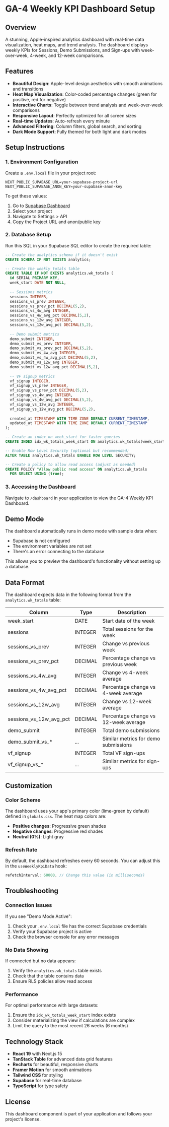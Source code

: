 # GA-4 Weekly KPI Dashboard Setup

## Overview
A stunning, Apple-inspired analytics dashboard with real-time data visualization, heat maps, and trend analysis. The dashboard displays weekly KPIs for Sessions, Demo Submissions, and Sign-ups with week-over-week, 4-week, and 12-week comparisons.

## Features
- **Beautiful Design**: Apple-level design aesthetics with smooth animations and transitions
- **Heat Map Visualization**: Color-coded percentage changes (green for positive, red for negative)
- **Interactive Charts**: Toggle between trend analysis and week-over-week comparisons
- **Responsive Layout**: Perfectly optimized for all screen sizes
- **Real-time Updates**: Auto-refresh every minute
- **Advanced Filtering**: Column filters, global search, and sorting
- **Dark Mode Support**: Fully themed for both light and dark modes

## Setup Instructions

### 1. Environment Configuration
Create a `.env.local` file in your project root:

```env
NEXT_PUBLIC_SUPABASE_URL=your-supabase-project-url
NEXT_PUBLIC_SUPABASE_ANON_KEY=your-supabase-anon-key
```

To get these values:
1. Go to [Supabase Dashboard](https://app.supabase.com)
2. Select your project
3. Navigate to Settings > API
4. Copy the Project URL and anon/public key

### 2. Database Setup
Run this SQL in your Supabase SQL editor to create the required table:

```sql
-- Create the analytics schema if it doesn't exist
CREATE SCHEMA IF NOT EXISTS analytics;

-- Create the weekly totals table
CREATE TABLE IF NOT EXISTS analytics.wk_totals (
  id SERIAL PRIMARY KEY,
  week_start DATE NOT NULL,
  
  -- Sessions metrics
  sessions INTEGER,
  sessions_vs_prev INTEGER,
  sessions_vs_prev_pct DECIMAL(5,2),
  sessions_vs_4w_avg INTEGER,
  sessions_vs_4w_avg_pct DECIMAL(5,2),
  sessions_vs_12w_avg INTEGER,
  sessions_vs_12w_avg_pct DECIMAL(5,2),
  
  -- Demo submit metrics
  demo_submit INTEGER,
  demo_submit_vs_prev INTEGER,
  demo_submit_vs_prev_pct DECIMAL(5,2),
  demo_submit_vs_4w_avg INTEGER,
  demo_submit_vs_4w_avg_pct DECIMAL(5,2),
  demo_submit_vs_12w_avg INTEGER,
  demo_submit_vs_12w_avg_pct DECIMAL(5,2),
  
  -- VF signup metrics
  vf_signup INTEGER,
  vf_signup_vs_prev INTEGER,
  vf_signup_vs_prev_pct DECIMAL(5,2),
  vf_signup_vs_4w_avg INTEGER,
  vf_signup_vs_4w_avg_pct DECIMAL(5,2),
  vf_signup_vs_12w_avg INTEGER,
  vf_signup_vs_12w_avg_pct DECIMAL(5,2),
  
  created_at TIMESTAMP WITH TIME ZONE DEFAULT CURRENT_TIMESTAMP,
  updated_at TIMESTAMP WITH TIME ZONE DEFAULT CURRENT_TIMESTAMP
);

-- Create an index on week_start for faster queries
CREATE INDEX idx_wk_totals_week_start ON analytics.wk_totals(week_start DESC);

-- Enable Row Level Security (optional but recommended)
ALTER TABLE analytics.wk_totals ENABLE ROW LEVEL SECURITY;

-- Create a policy to allow read access (adjust as needed)
CREATE POLICY "Allow public read access" ON analytics.wk_totals
  FOR SELECT USING (true);
```

### 3. Accessing the Dashboard
Navigate to `/dashboard` in your application to view the GA-4 Weekly KPI Dashboard.

## Demo Mode
The dashboard automatically runs in demo mode with sample data when:
- Supabase is not configured
- The environment variables are not set
- There's an error connecting to the database

This allows you to preview the dashboard's functionality without setting up a database.

## Data Format
The dashboard expects data in the following format from the `analytics.wk_totals` table:

| Column | Type | Description |
|--------|------|-------------|
| week_start | DATE | Start date of the week |
| sessions | INTEGER | Total sessions for the week |
| sessions_vs_prev | INTEGER | Change vs previous week |
| sessions_vs_prev_pct | DECIMAL | Percentage change vs previous week |
| sessions_vs_4w_avg | INTEGER | Change vs 4-week average |
| sessions_vs_4w_avg_pct | DECIMAL | Percentage change vs 4-week average |
| sessions_vs_12w_avg | INTEGER | Change vs 12-week average |
| sessions_vs_12w_avg_pct | DECIMAL | Percentage change vs 12-week average |
| demo_submit | INTEGER | Total demo submissions |
| demo_submit_vs_* | ... | Similar metrics for demo submissions |
| vf_signup | INTEGER | Total VF sign-ups |
| vf_signup_vs_* | ... | Similar metrics for sign-ups |

## Customization

### Color Scheme
The dashboard uses your app's primary color (lime-green by default) defined in `globals.css`. The heat map colors are:
- **Positive changes**: Progressive green shades
- **Negative changes**: Progressive red shades
- **Neutral (0%)**: Light gray

### Refresh Rate
By default, the dashboard refreshes every 60 seconds. You can adjust this in the `useWeeklyKpiData` hook:

```typescript
refetchInterval: 60000, // Change this value (in milliseconds)
```

## Troubleshooting

### Connection Issues
If you see "Demo Mode Active":
1. Check your `.env.local` file has the correct Supabase credentials
2. Verify your Supabase project is active
3. Check the browser console for any error messages

### No Data Showing
If connected but no data appears:
1. Verify the `analytics.wk_totals` table exists
2. Check that the table contains data
3. Ensure RLS policies allow read access

### Performance
For optimal performance with large datasets:
1. Ensure the `idx_wk_totals_week_start` index exists
2. Consider materializing the view if calculations are complex
3. Limit the query to the most recent 26 weeks (6 months)

## Technology Stack
- **React 19** with Next.js 15
- **TanStack Table** for advanced data grid features
- **Recharts** for beautiful, responsive charts
- **Framer Motion** for smooth animations
- **Tailwind CSS** for styling
- **Supabase** for real-time database
- **TypeScript** for type safety

## License
This dashboard component is part of your application and follows your project's license.